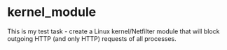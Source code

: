 # kernel_module
This is my test task - create a Linux kernel/Netfilter module that will block outgoing HTTP (and only HTTP) requests 
of all processes.
